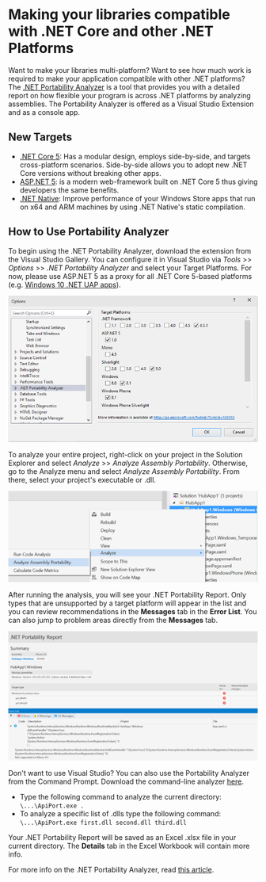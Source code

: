 Making your libraries compatible with .NET Core and other .NET Platforms
========================================================================

Want to make your libraries multi-platform? Want to see how much work is
required to make your application compatible with other .NET platforms?
The [.NET Portability
Analyzer](https://visualstudiogallery.msdn.microsoft.com/1177943e-cfb7-4822-a8a6-e56c7905292b)
is a tool that provides you with a detailed report on how flexible your
program is across .NET platforms by analyzing assemblies. The
Portability Analyzer is offered as a Visual Studio Extension and as a
console app.

New Targets
-----------

-   [.NET Core 5](https://www.dotnetfoundation.org/netcore5): Has a
    modular design, employs side-by-side, and targets
    cross-platform scenarios. Side-by-side allows you to adopt new .NET
    Core versions without breaking other apps.
-   [ASP.NET 5](https://www.dotnetfoundation.org/aspnet-5): is a modern
    web-framework built on .NET Core 5 thus giving developers the
    same benefits.
-   [.NET
    Native](http://blogs.msdn.com/b/dotnet/archive/2014/04/24/dotnetnative-performance.aspx):
    Improve performance of your Windows Store apps that run on x64 and
    ARM machines by using .NET Native's static compilation.

How to Use Portability Analyzer
-------------------------------

To begin using the .NET Portability Analyzer, download the extension
from the Visual Studio Gallery. You can configure it in Visual Studio
via *Tools* &gt;&gt; *Options* &gt;&gt; *.NET Portability Analyzer* and
select your Target Platforms. For now, please use ASP.NET 5 as a proxy
for all .NET Core 5-based platforms (e.g. [Windows 10 .NET UAP
apps](http://blogs.windows.com/buildingapps/2015/03/02/a-first-look-at-the-windows-10-universal-app-platform/)).

![image](images/portability_screenshot.png)

To analyze your entire project, right-click on your project in the
Solution Explorer and select *Analyze* &gt;&gt; *Analyze Assembly
Portability*. Otherwise, go to the Analyze menu and select *Analyze
Assembly Portability*. From there, select your project's executable or
.dll.

![image](images/portability_solution_explorer.png)

After running the analysis, you will see your .NET Portability Report.
Only types that are unsupported by a target platform will appear in the
list and you can review recommendations in the **Messages** tab in the
**Error List**. You can also jump to problem areas directly from the
**Messages** tab.

![image](images/portability_report.png)

Don't want to use Visual Studio? You can also use the Portability
Analyzer from the Command Prompt. Download the command-line analyzer
[here](http://www.microsoft.com/en-us/download/details.aspx?id=42678).

-   Type the following command to analyze the current directory:
    `\...\ApiPort.exe .`
-   To analyze a specific list of .dlls type the following command:
    `\...\ApiPort.exe first.dll second.dll third.dll`

Your .NET Portability Report will be saved as an Excel .xlsx file in
your current directory. The **Details** tab in the Excel Workbook will
contain more info.

For more info on the .NET Portability Analyzer, read [this
article](http://blogs.msdn.com/b/dotnet/archive/2014/08/06/leveraging-existing-code-across-net-platforms.aspx).
